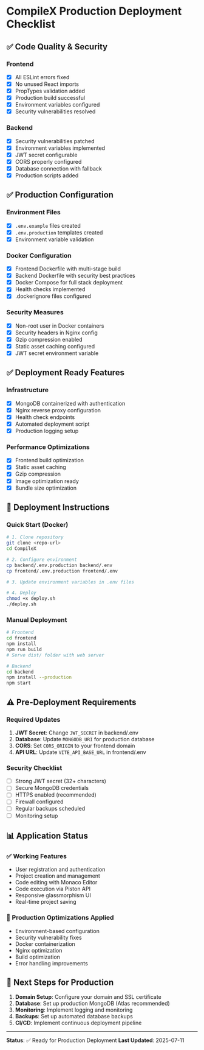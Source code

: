 # CompileX Production Deployment Checklist

## ✅ Code Quality & Security

### Frontend
- [x] All ESLint errors fixed
- [x] No unused React imports
- [x] PropTypes validation added
- [x] Production build successful
- [x] Environment variables configured
- [x] Security vulnerabilities resolved

### Backend
- [x] Security vulnerabilities patched
- [x] Environment variables implemented
- [x] JWT secret configurable
- [x] CORS properly configured
- [x] Database connection with fallback
- [x] Production scripts added

## ✅ Production Configuration

### Environment Files
- [x] `.env.example` files created
- [x] `.env.production` templates created
- [x] Environment variable validation

### Docker Configuration
- [x] Frontend Dockerfile with multi-stage build
- [x] Backend Dockerfile with security best practices
- [x] Docker Compose for full stack deployment
- [x] Health checks implemented
- [x] .dockerignore files configured

### Security Measures
- [x] Non-root user in Docker containers
- [x] Security headers in Nginx config
- [x] Gzip compression enabled
- [x] Static asset caching configured
- [x] JWT secret environment variable

## ✅ Deployment Ready Features

### Infrastructure
- [x] MongoDB containerized with authentication
- [x] Nginx reverse proxy configuration
- [x] Health check endpoints
- [x] Automated deployment script
- [x] Production logging setup

### Performance Optimizations
- [x] Frontend build optimization
- [x] Static asset caching
- [x] Gzip compression
- [x] Image optimization ready
- [x] Bundle size optimization

## 🚀 Deployment Instructions

### Quick Start (Docker)
```bash
# 1. Clone repository
git clone <repo-url>
cd CompileX

# 2. Configure environment
cp backend/.env.production backend/.env
cp frontend/.env.production frontend/.env

# 3. Update environment variables in .env files

# 4. Deploy
chmod +x deploy.sh
./deploy.sh
```

### Manual Deployment
```bash
# Frontend
cd frontend
npm install
npm run build
# Serve dist/ folder with web server

# Backend
cd backend
npm install --production
npm start
```

## ⚠️ Pre-Deployment Requirements

### Required Updates
1. **JWT Secret**: Change `JWT_SECRET` in backend/.env
2. **Database**: Update `MONGODB_URI` for production database
3. **CORS**: Set `CORS_ORIGIN` to your frontend domain
4. **API URL**: Update `VITE_API_BASE_URL` in frontend/.env

### Security Checklist
- [ ] Strong JWT secret (32+ characters)
- [ ] Secure MongoDB credentials
- [ ] HTTPS enabled (recommended)
- [ ] Firewall configured
- [ ] Regular backups scheduled
- [ ] Monitoring setup

## 📊 Application Status

### ✅ Working Features
- User registration and authentication
- Project creation and management
- Code editing with Monaco Editor
- Code execution via Piston API
- Responsive glassmorphism UI
- Real-time project saving

### 🔧 Production Optimizations Applied
- Environment-based configuration
- Security vulnerability fixes
- Docker containerization
- Nginx optimization
- Build optimization
- Error handling improvements

## 🎯 Next Steps for Production

1. **Domain Setup**: Configure your domain and SSL certificate
2. **Database**: Set up production MongoDB (Atlas recommended)
3. **Monitoring**: Implement logging and monitoring
4. **Backups**: Set up automated database backups
5. **CI/CD**: Implement continuous deployment pipeline

---

**Status**: ✅ Ready for Production Deployment
**Last Updated**: 2025-07-11
